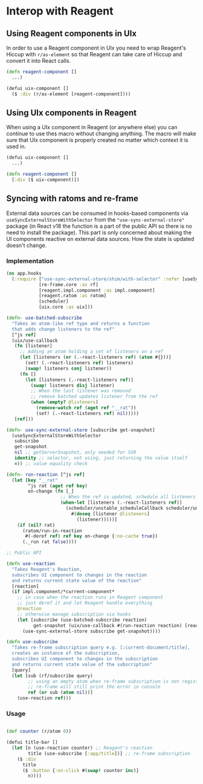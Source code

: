 # Interop with Reagent

## Using Reagent components in UIx

In order to use a Reagent component in UIx you need to wrap Reagent's Hiccup with `r/as-element` so that Reagent can take care of Hiccup and convert it into React calls.

```clojure
(defn reagent-component []
  ...)

(defui uix-component []
  ($ :div (r/as-element [reagent-component])))
```

## Using UIx components in Reagent

When using a UIx component in Reagent (or anywhere else) you can continue to use the`$` macro without changing anything. The macro will make sure that UIx component is properly created no matter  which context it is used in.

```clojure
(defui uix-component []
  ...)

(defn reagent-component []
  [:div ($ uix-component)])
```

## Syncing with ratoms and re-frame

External data sources can be consumed in hooks-based components via `useSyncExternalStoreWithSelector` from the `"use-sync-external-store"` package (in React v18 the function is a part of the public API so there is no need to install the package). This part is only concerned about making the UI components reactive on external data sources. How the state is updated doesn't change.

### Implementation

```clojure
(ns app.hooks
  (:require ["use-sync-external-store/shim/with-selector" :refer [useSyncExternalStoreWithSelector]]
            [re-frame.core :as rf]
            [reagent.impl.component :as impl.component]
            [reagent.ratom :as ratom]
            [scheduler]
            [uix.core :as uix]))

(defn- use-batched-subscribe
  "Takes an atom-like ref type and returns a function
  that adds change listeners to the ref"
  [^js ref]
  (uix/use-callback
   (fn [listener]
     ;; Adding an atom holding a set of listeners on a ref
     (let [listeners (or (.-react-listeners ref) (atom #{}))]
       (set! (.-react-listeners ref) listeners)
       (swap! listeners conj listener))
     (fn []
       (let [listeners (.-react-listeners ref)]
         (swap! listeners disj listener)
         ;; When the last listener was removed
         ;; remove batched updates listener from the ref
         (when (empty? @listeners)
           (remove-watch ref (aget ref "__rat"))
           (set! (.-react-listeners ref) nil)))))
   [ref]))

(defn- use-sync-external-store [subscribe get-snapshot]
  (useSyncExternalStoreWithSelector
   subscribe
   get-snapshot
   nil ;; getServerSnapshot, only needed for SSR
   identity ;; selector, not using, just returning the value itself
   =)) ;; value equality check

(defn- run-reaction [^js ref]
  (let [key "__rat"
        ^js rat (aget ref key)
        on-change (fn [_]
                    ;; When the ref is updated, schedule all listeners in a batch
                    (when-let [listeners (.-react-listeners ref)]
                      (scheduler/unstable_scheduleCallback scheduler/unstable_ImmediatePriority
                        #(doseq [listener @listeners]
                          (listener)))))]
    (if (nil? rat)
      (ratom/run-in-reaction
       #(-deref ref) ref key on-change {:no-cache true})
      (._run rat false))))

;; Public API

(defn use-reaction
  "Takes Reagent's Reaction,
  subscribes UI component to changes in the reaction
  and returns current state value of the reaction"
  [reaction]
  (if impl.component/*current-component*
    ;; in case when the reaction runs in Reagent component
    ;; just deref it and let Reagent handle everything
    @reaction
    ;; otherwise manage subscription via hooks
    (let [subscribe (use-batched-subscribe reaction)
          get-snapshot (uix/use-callback #(run-reaction reaction) [reaction])]
      (use-sync-external-store subscribe get-snapshot))))

(defn use-subscribe
  "Takes re-frame subscription query e.g. [:current-document/title],
  creates an instance of the subscription,
  subscribes UI component to changes in the subscription
  and returns current state value of the subscription"
  [query]
  (let [sub (rf/subscribe query)
        ;; using an empty atom when re-frame subscription is not registered
        ;; re-frame will still print the error in console
        ref (or sub (atom nil))]
    (use-reaction ref)))
```

### Usage

```clojure

(def counter (r/atom 0))

(defui title-bar []
  (let [n (use-reaction counter) ;; Reagent's reaction
        title (use-subscribe [:app/title])] ;; re-frame subscription
    ($ :div
      title
      ($ :button {:on-click #(swap! counter inc)}
        n))))
```
